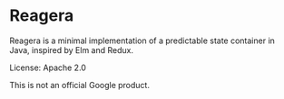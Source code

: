 # Reagera

Reagera is a minimal implementation of a predictable state container in Java, inspired by Elm and Redux.

License: Apache 2.0

This is not an official Google product.
